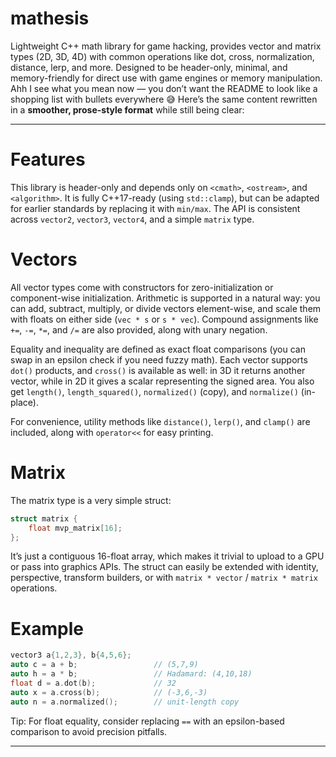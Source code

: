 # mathesis
Lightweight C++ math library for game hacking, provides vector and matrix types (2D, 3D, 4D) with common operations like dot, cross, normalization, distance, lerp, and more. Designed to be header-only, minimal, and memory-friendly for direct use with game engines or memory manipulation.
Ahh I see what you mean now — you don’t want the README to look like a shopping list with bullets everywhere 😅
Here’s the same content rewritten in a **smoother, prose-style format** while still being clear:

---

# Features

This library is header-only and depends only on `<cmath>`, `<ostream>`, and `<algorithm>`. It is fully C++17-ready (using `std::clamp`), but can be adapted for earlier standards by replacing it with `min/max`. The API is consistent across `vector2`, `vector3`, `vector4`, and a simple `matrix` type.

# Vectors

All vector types come with constructors for zero-initialization or component-wise initialization. Arithmetic is supported in a natural way: you can add, subtract, multiply, or divide vectors element-wise, and scale them with floats on either side (`vec * s` or `s * vec`). Compound assignments like `+=`, `-=`, `*=`, and `/=` are also provided, along with unary negation.

Equality and inequality are defined as exact float comparisons (you can swap in an epsilon check if you need fuzzy math). Each vector supports `dot()` products, and `cross()` is available as well: in 3D it returns another vector, while in 2D it gives a scalar representing the signed area. You also get `length()`, `length_squared()`, `normalized()` (copy), and `normalize()` (in-place).

For convenience, utility methods like `distance()`, `lerp()`, and `clamp()` are included, along with `operator<<` for easy printing.

# Matrix

The matrix type is a very simple struct:

```cpp
struct matrix {
    float mvp_matrix[16];
};
```

It’s just a contiguous 16-float array, which makes it trivial to upload to a GPU or pass into graphics APIs. The struct can easily be extended with identity, perspective, transform builders, or with `matrix * vector` / `matrix * matrix` operations.

# Example

```cpp
vector3 a{1,2,3}, b{4,5,6};
auto c = a + b;                 // (5,7,9)
auto h = a * b;                 // Hadamard: (4,10,18)
float d = a.dot(b);             // 32
auto x = a.cross(b);            // (-3,6,-3)
auto n = a.normalized();        // unit-length copy
```

Tip: For float equality, consider replacing `==` with an epsilon-based comparison to avoid precision pitfalls.

---

